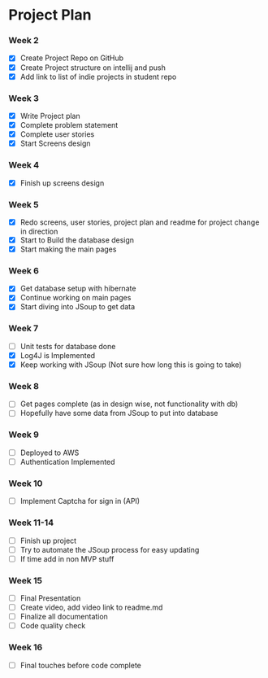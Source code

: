 # Project Plan

### Week 2
- [x] Create Project Repo on GitHub
- [x] Create Project structure on intellij and push
- [X] Add link to list of indie projects in student repo

### Week 3
- [x] Write Project plan
- [x] Complete problem statement
- [x] Complete user stories
- [x] Start Screens design

### Week 4
- [x] Finish up screens design

### Week 5
- [x] Redo screens, user stories, project plan and readme for project change in direction
- [x] Start to Build the database design
- [x] Start making the main pages

### Week 6
- [x] Get database setup with hibernate
- [x] Continue working on main pages
- [x] Start diving into JSoup to get data

### Week 7
- [ ] Unit tests for database done
- [x] Log4J is Implemented
- [x] Keep working with JSoup (Not sure how long this is going to take)

### Week 8
- [ ] Get pages complete (as in design wise, not functionality with db)
- [ ] Hopefully have some data from JSoup to put into database

### Week 9
- [ ] Deployed to AWS
- [ ] Authentication Implemented

### Week 10
- [ ] Implement Captcha for sign in (API)

### Week 11-14
- [ ] Finish up project
- [ ] Try to automate the JSoup process for easy updating
- [ ] If time add in non MVP stuff

### Week 15
- [ ] Final Presentation
- [ ] Create video, add video link to readme.md
- [ ] Finalize all documentation
- [ ] Code quality check

### Week 16
- [ ] Final touches before code complete